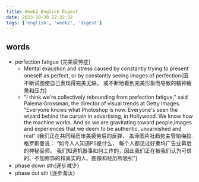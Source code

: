 ```yaml
---
title: Week2 English Digest
date: 2023-10-30 22:32:32
tags: ['english', 'week2', 'digest']
---
```

## words

- perfection fatigue {完美疲劳症}
    - Mental exaustion and stress caused by constantly trying to present oneself as perfect, or by constantly seeing images of perfection{因不断试图使自己表现得完美无缺， 或不断地看到完美形象而导致的精神疲惫和压力}
    - "I think we're collectively rebounding from prefection fatigue," said Palema Grossman, the director of visual trends at Getty Images. "Everyone knows what Photoshop is now. Everyone's seen the wizard behind the curtain in advertising, in Hollywood. We know how the machine works. And so we are gravitating toward people,images and experiences that we deem to be authentic, unvarnished and real" {我们正在共同经历审美疲劳后的反弹， 盖谛图片社趋势主管帕梅拉.格罗斯曼说： “如今人人知道PS是什么， 每个人都见过好莱坞广告业幕后的神秘巫师。 我们知道机器事如何工作的，因此我们正在被我们认为可信的、不加修饰的和真实的人、图像和经历所吸引”}
- phase down sth{逐步减少}
- phase out sth {逐步淘汰}
    